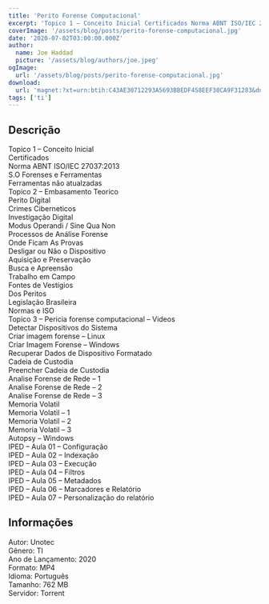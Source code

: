 ```yaml
---
title: 'Perito Forense Computacional'
excerpt: 'Topico 1 – Conceito Inicial Certificados Norma ABNT ISO/IEC 27037:2013 S.O Forenses e Ferramentas Ferramentas não atualzadas Topico 2 – Embasamento Teorico Perito Digital Crimes Ciberneticos Investigação Digital Modus Operandi / Sine Qua Non Processo'
coverImage: '/assets/blog/posts/perito-forense-computacional.jpg'
date: '2020-07-02T03:00:00.000Z'
author:
  name: Joe Haddad
  picture: '/assets/blog/authors/joe.jpeg'
ogImage:
  url: '/assets/blog/posts/perito-forense-computacional.jpg'
download:
  url: 'magnet:?xt=urn:btih:C43AE30712293A5693BBEDF458EEF30CA9F31283&dn=PERITO%20FORENSE%20COMPUTACIONAL&tr=udp%3a%2f%2ftracker.openbittorrent.com%3a1337%2fannounce&tr=udp%3a%2f%2ftracker.opentrackr.org%3a1337%2fannounce'
tags: ['ti']
---
```

<h2>Descrição</h2>
<p></p><p>Topico 1 – Conceito Inicial<br/>Certificados<br/>Norma ABNT ISO/IEC 27037:2013<br/>S.O Forenses e Ferramentas<br/>Ferramentas não atualzadas<br/>Topico 2 – Embasamento Teorico<br/>Perito Digital<br/>Crimes Ciberneticos<br/>Investigação Digital<br/>Modus Operandi / Sine Qua Non<br/>Processos de Análise Forense<br/>Onde Ficam As Provas<br/>Desligar ou Não o Dispositivo<br/>Aquisição e Preservação<br/>Busca e Apreensão<br/>Trabalho em Campo<br/>Fontes de Vestígios<br/>Dos Peritos<br/>Legislação Brasileira<br/>Normas e ISO<br/>Topico 3 – Pericia forense computacional – Videos<br/>Detectar Dispositivos do Sistema<br/>Criar imagem forense – Linux<br/>Criar Imagem Forense – Windows<br/>Recuperar Dados de Dispositivo Formatado<br/>Cadeia de Custodia<br/>Preencher Cadeia de Custodia<br/>Analise Forense de Rede – 1<br/>Analise Forense de Rede – 2<br/>Analise Forense de Rede – 3<br/>Memoria Volatil<br/>Memoria Volatil – 1<br/>Memoria Volatil – 2<br/>Memoria Volatil – 3<br/>Autopsy – Windows<br/>IPED – Aula 01 – Configuração<br/>IPED – Aula 02 – Indexação<br/>IPED – Aula 03 – Execução<br/>IPED – Aula 04 – Filtros<br/>IPED – Aula 05 – Metadados<br/>IPED – Aula 06 – Marcadores e Relatório<br/>IPED – Aula 07 – Personalização do relatório</p><h2>Informações</h2><p>Autor: Unotec<br/>Gênero: TI<br/>Ano de Lançamento: 2020<br/>Formato: MP4<br/>Idioma: Português<br/>Tamanho: 762 MB<br/>Servidor: Torrent</p>